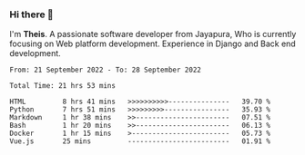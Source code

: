 ### Hi there 👋

I'm <b>Theis</b>. A passionate software developer from Jayapura, Who is currently focusing on Web platform development. Experience in Django and Back end development.

 
 <!--START_SECTION:waka-->

```text
From: 21 September 2022 - To: 28 September 2022

Total Time: 21 hrs 53 mins

HTML         8 hrs 41 mins   >>>>>>>>>>---------------   39.70 %
Python       7 hrs 51 mins   >>>>>>>>>----------------   35.93 %
Markdown     1 hr 38 mins    >>-----------------------   07.51 %
Bash         1 hr 20 mins    >>-----------------------   06.13 %
Docker       1 hr 15 mins    >------------------------   05.73 %
Vue.js       25 mins         -------------------------   01.91 %
```

<!--END_SECTION:waka-->
